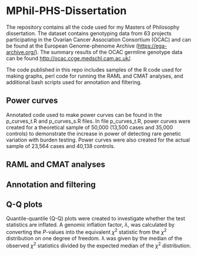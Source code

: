 # MPhil-PHS-Dissertation

The repository contains all the code used for my Masters of Philosophy dissertation. The dataset contains genotyping data from 63 projects participating in the Ovarian Cancer Association Consortium (OCAC) and can be found at the European Genome-phenome Archive (https://ega-archive.org/). The summary results of the OCAC germline genotype data can be found http://ocac.ccge.medschl.cam.ac.uk/.

The code published in this repo includes samples of the R code used for making graphs, perl code for running the RAML and CMAT analyses, and additional bash scripts used for annotation and filtering.

## Power curves

Annotated code used to make power curves can be found in the p_curves_t.R and p_curves_s.R files. In file p_curves_t.R, power curves were created for a theoretical sample of 50,000 (13,500 cases and 35,000 controls) to demonstrate the increase in power of detecting rare genetic variation with burden testing. Power curves were also created for the actual sample of 23,564 cases and 40,138 controls. 

## RAML and CMAT analyses



## Annotation and filtering

## Q-Q plots

Quantile-quantile (Q-Q) plots were created to investigate whether the test statistics are inflated. A genomic inflation factor, $\lambda$, was calculated by converting the *P*-values into the equivalent  $χ^2$  statistic from the $χ^2$ distribution on one degree of freedom. λ was given by the median of the observed $χ^2$ statistics divided by the expected median of the $χ^2$ distribution.

##
